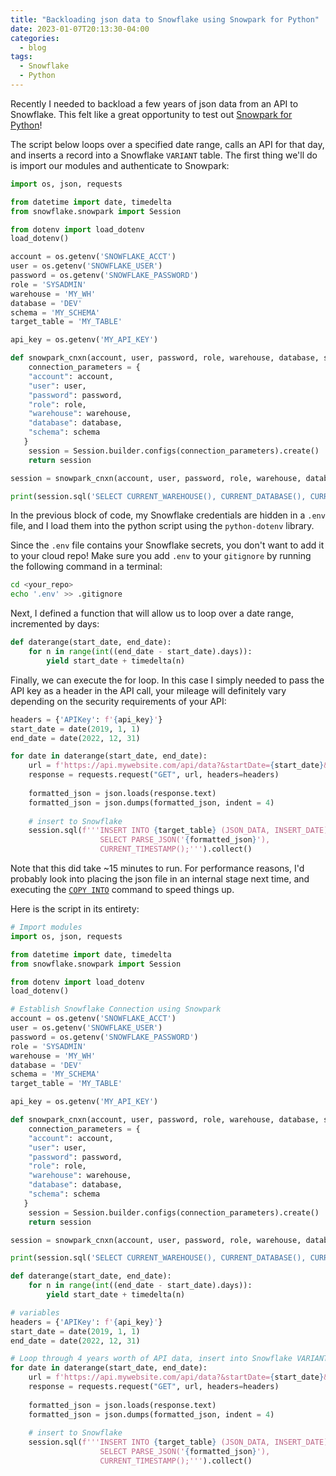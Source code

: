 ```yaml
---
title: "Backloading json data to Snowflake using Snowpark for Python"
date: 2023-01-07T20:13:30-04:00
categories:
  - blog
tags:
  - Snowflake
  - Python
---
```


Recently I needed to backload a few years of json data from an API to Snowflake. This felt like a great opportunity to test out [Snowpark for Python](https://docs.snowflake.com/en/developer-guide/snowpark/python/index.html)!


The script below loops over a specified date range, calls an API for that day, and inserts a record into a Snowflake `VARIANT` table. The first thing we'll do is import our modules and authenticate to Snowpark:

```py
import os, json, requests

from datetime import date, timedelta
from snowflake.snowpark import Session

from dotenv import load_dotenv
load_dotenv()

account = os.getenv('SNOWFLAKE_ACCT')
user = os.getenv('SNOWFLAKE_USER')
password = os.getenv('SNOWFLAKE_PASSWORD')
role = 'SYSADMIN'
warehouse = 'MY_WH'
database = 'DEV'
schema = 'MY_SCHEMA'
target_table = 'MY_TABLE'

api_key = os.getenv('MY_API_KEY')

def snowpark_cnxn(account, user, password, role, warehouse, database, schema):
    connection_parameters = {
    "account": account,
    "user": user,
    "password": password,
    "role": role,
    "warehouse": warehouse,
    "database": database,
    "schema": schema
   }
    session = Session.builder.configs(connection_parameters).create()
    return session

session = snowpark_cnxn(account, user, password, role, warehouse, database, schema)

print(session.sql('SELECT CURRENT_WAREHOUSE(), CURRENT_DATABASE(), CURRENT_SCHEMA()').collect())
```

In the previous block of code, my Snowflake credentials are hidden in a `.env` file, and I load them into the python script using the `python-dotenv` library. 

Since the `.env` file contains your Snowflake secrets, you don't want to add it to your cloud repo! Make sure you add `.env` to your `gitignore` by running the following command in a terminal:

```bash
cd <your_repo>
echo '.env' >> .gitignore
```
Next, I defined a function that will allow us to loop over a date range, incremented by days:

```py
def daterange(start_date, end_date):
    for n in range(int((end_date - start_date).days)):
        yield start_date + timedelta(n)
```

Finally, we can execute the for loop. In this case I simply needed to pass the API key as a header in the API call, your mileage will definitely vary depending on the security requirements of your API:

```py
headers = {'APIKey': f'{api_key}'}       
start_date = date(2019, 1, 1)
end_date = date(2022, 12, 31)

for date in daterange(start_date, end_date):
    url = f'https://api.mywebsite.com/api/data?&startDate={start_date}&endDate={end_date}'
    response = requests.request("GET", url, headers=headers)
    
    formatted_json = json.loads(response.text)
    formatted_json = json.dumps(formatted_json, indent = 4)
    
    # insert to Snowflake
    session.sql(f'''INSERT INTO {target_table} (JSON_DATA, INSERT_DATE)
                    SELECT PARSE_JSON('{formatted_json}'),
                    CURRENT_TIMESTAMP();''').collect()
```

Note that this did take ~15 minutes to run. For performance reasons, I'd probably look into placing the json file in an internal stage next time, and executing the [`COPY INTO`](https://docs.snowflake.com/en/sql-reference/sql/copy-into-table.html) command to speed things up.

Here is the script in its entirety:

```py
# Import modules
import os, json, requests

from datetime import date, timedelta
from snowflake.snowpark import Session

from dotenv import load_dotenv
load_dotenv()

# Establish Snowflake Connection using Snowpark
account = os.getenv('SNOWFLAKE_ACCT')
user = os.getenv('SNOWFLAKE_USER')
password = os.getenv('SNOWFLAKE_PASSWORD')
role = 'SYSADMIN'
warehouse = 'MY_WH'
database = 'DEV'
schema = 'MY_SCHEMA'
target_table = 'MY_TABLE'

api_key = os.getenv('MY_API_KEY')

def snowpark_cnxn(account, user, password, role, warehouse, database, schema):
    connection_parameters = {
    "account": account,
    "user": user,
    "password": password,
    "role": role,
    "warehouse": warehouse,
    "database": database,
    "schema": schema
   }
    session = Session.builder.configs(connection_parameters).create()
    return session

session = snowpark_cnxn(account, user, password, role, warehouse, database, schema)

print(session.sql('SELECT CURRENT_WAREHOUSE(), CURRENT_DATABASE(), CURRENT_SCHEMA()').collect())

def daterange(start_date, end_date):
    for n in range(int((end_date - start_date).days)):
        yield start_date + timedelta(n)

# variables
headers = {'APIKey': f'{api_key}'}       
start_date = date(2019, 1, 1)
end_date = date(2022, 12, 31)

# Loop through 4 years worth of API data, insert into Snowflake VARIANT table
for date in daterange(start_date, end_date):
    url = f'https://api.mywebsite.com/api/data?&startDate={start_date}&endDate={end_date}'
    response = requests.request("GET", url, headers=headers)
    
    formatted_json = json.loads(response.text)
    formatted_json = json.dumps(formatted_json, indent = 4)
    
    # insert to Snowflake
    session.sql(f'''INSERT INTO {target_table} (JSON_DATA, INSERT_DATE)
                    SELECT PARSE_JSON('{formatted_json}'),
                    CURRENT_TIMESTAMP();''').collect()
```